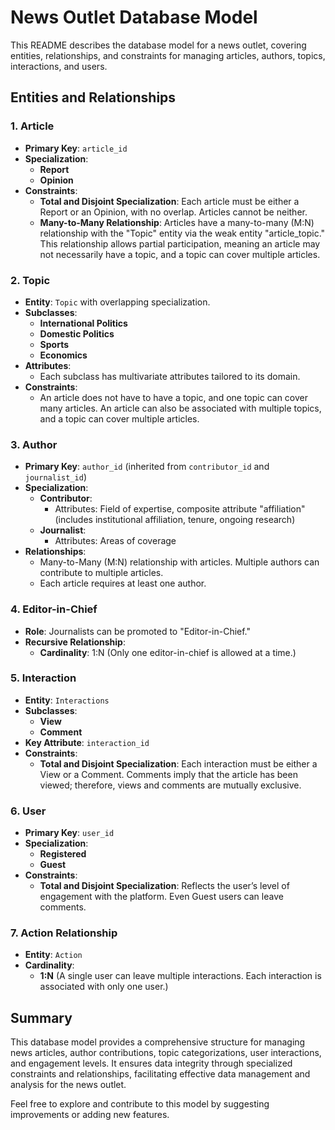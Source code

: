 # News Outlet Database Model

This README describes the database model for a news outlet, covering entities, relationships, and constraints for managing articles, authors, topics, interactions, and users.

## Entities and Relationships

### 1. Article

- **Primary Key**: `article_id`
- **Specialization**: 
  - **Report** 
  - **Opinion**
- **Constraints**:
  - **Total and Disjoint Specialization**: Each article must be either a Report or an Opinion, with no overlap. Articles cannot be neither.
  - **Many-to-Many Relationship**: Articles have a many-to-many (M:N) relationship with the "Topic" entity via the weak entity "article_topic." This relationship allows partial participation, meaning an article may not necessarily have a topic, and a topic can cover multiple articles.

### 2. Topic

- **Entity**: `Topic` with overlapping specialization.
- **Subclasses**:
  - **International Politics**
  - **Domestic Politics**
  - **Sports**
  - **Economics**
- **Attributes**:
  - Each subclass has multivariate attributes tailored to its domain.
- **Constraints**:
  - An article does not have to have a topic, and one topic can cover many articles. An article can also be associated with multiple topics, and a topic can cover multiple articles.

### 3. Author

- **Primary Key**: `author_id` (inherited from `contributor_id` and `journalist_id`)
- **Specialization**:
  - **Contributor**:
    - Attributes: Field of expertise, composite attribute "affiliation" (includes institutional affiliation, tenure, ongoing research)
  - **Journalist**:
    - Attributes: Areas of coverage
- **Relationships**:
  - Many-to-Many (M:N) relationship with articles. Multiple authors can contribute to multiple articles.
  - Each article requires at least one author.

### 4. Editor-in-Chief

- **Role**: Journalists can be promoted to "Editor-in-Chief."
- **Recursive Relationship**:
  - **Cardinality**: 1:N (Only one editor-in-chief is allowed at a time.)

### 5. Interaction

- **Entity**: `Interactions`
- **Subclasses**:
  - **View**
  - **Comment**
- **Key Attribute**: `interaction_id`
- **Constraints**:
  - **Total and Disjoint Specialization**: Each interaction must be either a View or a Comment. Comments imply that the article has been viewed; therefore, views and comments are mutually exclusive.

### 6. User

- **Primary Key**: `user_id`
- **Specialization**:
  - **Registered**
  - **Guest**
- **Constraints**:
  - **Total and Disjoint Specialization**: Reflects the user’s level of engagement with the platform. Even Guest users can leave comments.

### 7. Action Relationship

- **Entity**: `Action`
- **Cardinality**:
  - **1:N** (A single user can leave multiple interactions. Each interaction is associated with only one user.)

## Summary

This database model provides a comprehensive structure for managing news articles, author contributions, topic categorizations, user interactions, and engagement levels. It ensures data integrity through specialized constraints and relationships, facilitating effective data management and analysis for the news outlet.

Feel free to explore and contribute to this model by suggesting improvements or adding new features.
